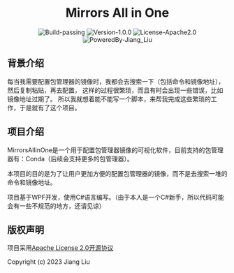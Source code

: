 # <div align="center">Mirrors All in One</div>

<div align="center">
  <img src="https://img.shields.io/badge/Build-passing-%2396C40F" alt="Build-passing"/>
  <img src="https://img.shields.io/badge/Version-1.0.0-%231081C1" alt="Version-1.0.0"/>
  <img src="https://img.shields.io/badge/License-Apache_2.0-%2396C40F" alt="License-Apache2.0"/>
  <img src="https://img.shields.io/badge/PoweredBy-Jiang_Liu-%2396C40F" alt="PoweredBy-Jiang_Liu"/>
</div>

## 背景介绍

每当我需要配置包管理器的镜像时，我都会去搜索一下（包括命令和镜像地址），然后复制粘贴，再去配置，
这样的过程很繁琐，而且有时会出现一些错误，比如镜像地址过期了。
所以我就想着能不能写一个脚本，来帮我完成这些繁琐的工作，于是就有了这个项目。

## 项目介绍

MirrorsAllinOne是一个用于配置包管理器镜像的可视化软件，目前支持的包管理器有：Conda（后续会支持更多的包管理器）。

本项目的目的是为了让用户更加方便的配置包管理器的镜像，而不是去搜索一堆的命令和镜像地址。

项目基于WPF开发，使用C#语言编写。（由于本人是一个C#新手，所以代码可能会有一些不规范的地方，还请见谅）

## 版权声明

项目采用[Apache License 2.0开源协议](https://apache.org/licenses/LICENSE-2.0.txt)

Copyright (c) 2023 Jiang Liu